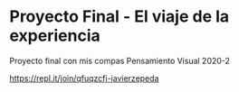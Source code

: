 # Proyecto Final - El viaje de la experiencia

Proyecto final con mis compas
Pensamiento Visual 2020-2

https://repl.it/join/qfuqzcfj-javierzepeda
